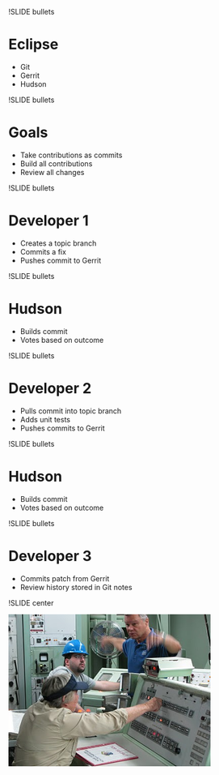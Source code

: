 !SLIDE bullets

# Eclipse

* Git
* Gerrit
* Hudson

!SLIDE bullets

# Goals

* Take contributions as commits
* Build all contributions
* Review all changes

!SLIDE bullets 

# Developer 1

* Creates a topic branch
* Commits a fix
* Pushes commit to Gerrit

!SLIDE bullets

# Hudson

* Builds commit
* Votes based on outcome

!SLIDE bullets

# Developer 2

* Pulls commit into topic branch
* Adds unit tests
* Pushes commits to Gerrit

!SLIDE bullets

# Hudson

* Builds commit
* Votes based on outcome

!SLIDE bullets

# Developer 3

* Commits patch from Gerrit
* Review history stored in Git notes

!SLIDE center

![](images/launch-keys.jpg)